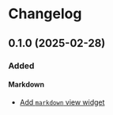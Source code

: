 # Changelog

## 0.1.0 (2025-02-28)

### Added

#### Markdown

- [Add `markdown` view widget](https://github.com/erikjuhani/basalt/commit/56953a0105d4df75aafa82670952e0fb0e096d7e)
